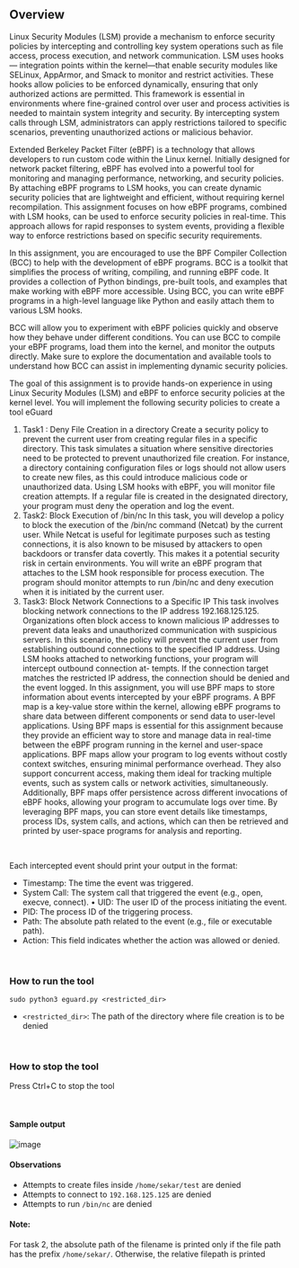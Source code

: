 ## Overview

Linux Security Modules (LSM) provide a mechanism to enforce security policies by intercepting and controlling key system operations such as file access, process execution, and network communication. LSM uses hooks — integration points within the kernel—that enable security modules like SELinux, AppArmor, and Smack to monitor and restrict activities. These hooks allow policies to be enforced dynamically, ensuring that only authorized actions are permitted. This framework is essential in environments where fine-grained control over user and process activities is needed to maintain system integrity and security. By intercepting system calls through LSM, administrators can apply restrictions tailored to specific scenarios, preventing unauthorized actions or malicious behavior.

Extended Berkeley Packet Filter (eBPF) is a technology that allows developers to run custom code within the Linux kernel. Initially designed for network packet filtering, eBPF has evolved into a powerful tool for monitoring and managing performance, networking, and security policies. By attaching eBPF programs to LSM hooks, you can create dynamic security policies that are lightweight and efficient, without requiring kernel recompilation.
This assignment focuses on how eBPF programs, combined with LSM hooks, can be used to enforce security policies in real-time. This approach allows for rapid responses to system events, providing a flexible way to enforce restrictions based on specific security requirements.

In this assignment, you are encouraged to use the BPF Compiler Collection (BCC) to help with the development of eBPF programs. BCC is a toolkit that simplifies the process of writing, compiling, and running eBPF code. It provides a collection of Python bindings, pre-built tools, and examples that make working with eBPF more accessible. Using BCC, you can write eBPF programs in a high-level language like Python and easily attach them to various LSM hooks.

BCC will allow you to experiment with eBPF policies quickly and observe how they behave under different conditions. You can use BCC to compile your eBPF programs, load them into the kernel, and monitor the outputs directly. Make sure to explore the documentation and available tools to understand how BCC can assist in implementing dynamic security policies.

The goal of this assignment is to provide hands-on experience in using Linux Security Modules (LSM) and eBPF to enforce security policies at the kernel level. You will implement the following security policies to create a tool eGuard
1. Task1 : Deny File Creation in a directory Create a security policy to prevent the current user from creating regular files in a specific directory. This task simulates a situation where sensitive directories need to be protected to prevent unauthorized file creation. For instance, a directory containing configuration files or logs should not allow users to create new files, as this could introduce malicious code or unauthorized data. Using LSM hooks with eBPF, you will monitor file creation attempts. If a regular file is created in the designated directory, your program must deny the operation and log the event.
2. Task2: Block Execution of /bin/nc In this task, you will develop a policy to block the execution of the /bin/nc command (Netcat) by the current user. While Netcat is useful for legitimate purposes such as testing connections, it is also known to be misused by attackers to open backdoors or transfer data covertly. This makes it a potential security risk in certain environments. You will write an eBPF program that attaches to the LSM hook responsible for process execution. The program should monitor attempts to run /bin/nc and deny execution when it is initiated by the current user.
3. Task3: Block Network Connections to a Specific IP This task involves blocking network connections to the IP address 192.168.125.125. Organizations often block access to known malicious IP addresses to prevent data leaks and unauthorized communication with suspicious servers. In this scenario, the policy will prevent the current user from establishing outbound connections to the specified IP address.
Using LSM hooks attached to networking functions, your program will intercept outbound connection at- tempts. If the connection target matches the restricted IP address, the connection should be denied and the event logged.
In this assignment, you will use BPF maps to store information about events intercepted by your eBPF programs. A BPF map is a key-value store within the kernel, allowing eBPF programs to share data between different components or send data to user-level applications. Using BPF maps is essential for this assignment because they provide an efficient way to store and manage data in real-time between the eBPF program running in the kernel and user-space applications. BPF maps allow your program to log events without costly context switches, ensuring minimal performance overhead. They also support concurrent access, making them ideal for tracking multiple events, such as system calls or network activities, simultaneously. Additionally, BPF maps offer persistence across different invocations of eBPF hooks, allowing your program to accumulate logs over time. By leveraging BPF maps, you can store event details like timestamps, process IDs, system calls, and actions, which can then be retrieved and printed by user-space programs for analysis and reporting.

<br>

Each intercepted event should print your output in the format:

- Timestamp: The time the event was triggered.
- System Call: The system call that triggered the event (e.g., open, execve, connect). • UID: The user ID of the process initiating the event.
- PID: The process ID of the triggering process.
- Path: The absolute path related to the event (e.g., file or executable path).
- Action: This field indicates whether the action was allowed or denied.

<br>

### How to run the tool


```
sudo python3 eguard.py <restricted_dir>
```

- `<restricted_dir>`: The path of the directory where file creation is to be denied

<br>

### How to stop the tool

Press Ctrl+C to stop the tool


<br>

#### Sample output
![image](https://github.com/user-attachments/assets/6ae40a2d-5f08-4279-aedf-421f5fbb3b47)


#### Observations
- Attempts to create files inside `/home/sekar/test` are denied
- Attempts to connect to `192.168.125.125` are denied
- Attempts to run `/bin/nc` are denied

#### Note:

For task 2, the absolute path of the filename is printed only if the file path has the prefix `/home/sekar/`. Otherwise, the relative filepath is printed
